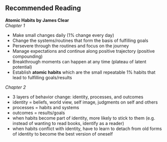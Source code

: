 ## Recommended Reading
**Atomic Habits by James Clear**
<br/>
*Chapter 1*
- Make small changes daily (1% change every day)
- Change the systems/routines that form the basis of fulfilling goals
- Persevere through the routines and focus on the journey
- Manage expectations and continue along positive trajectory (positive compounding)
- Breakthrough moments can happen at any time (plateau of latent potential)
- Establish **atomic habits** which are the small repeatable 1% habits that lead to fulfilling goals/results

*Chapter 2*
- 3 layers of behavior change: identity, processes, and outcomes
- identity = beliefs, world view, self image, judgments on self and others
- processes = habits and systems
- outcomes = results/goals
- when habits become part of identity, more likely to stick to them (e.g. instead of wanting to read books, identify as a reader)
- when habits conflict with identity, have to learn to detach from old forms of identity to become the best version of oneself
